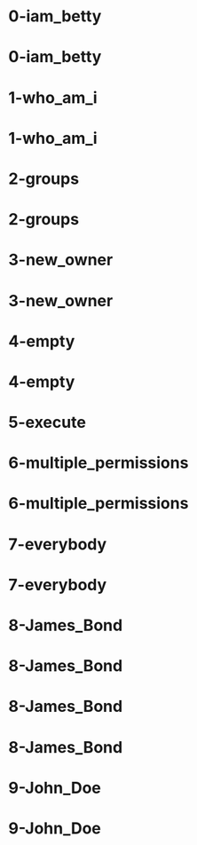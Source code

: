# 0-iam_betty
# 0-iam_betty
# 1-who_am_i
# 1-who_am_i
# 2-groups
# 2-groups
# 3-new_owner
# 3-new_owner
# 4-empty
# 4-empty
# 5-execute
# 6-multiple_permissions
# 6-multiple_permissions
# 7-everybody
# 7-everybody
# 8-James_Bond
# 8-James_Bond
# 8-James_Bond
# 8-James_Bond
# 9-John_Doe
# 9-John_Doe
